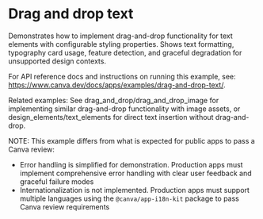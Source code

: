 # Drag and drop text

Demonstrates how to implement drag-and-drop functionality for text elements with configurable styling properties. Shows text formatting, typography card usage, feature detection, and graceful degradation for unsupported design contexts.

For API reference docs and instructions on running this example, see: <https://www.canva.dev/docs/apps/examples/drag-and-drop-text/>.

Related examples: See drag_and_drop/drag_and_drop_image for implementing similar drag-and-drop functionality with image assets, or design_elements/text_elements for direct text insertion without drag-and-drop.

NOTE: This example differs from what is expected for public apps to pass a Canva review:

- Error handling is simplified for demonstration. Production apps must implement comprehensive error handling with clear user feedback and graceful failure modes
- Internationalization is not implemented. Production apps must support multiple languages using the `@canva/app-i18n-kit` package to pass Canva review requirements
